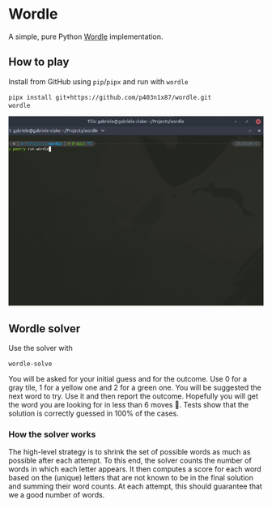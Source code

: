 # Wordle

A simple, pure Python [Wordle](https://www.powerlanguage.co.uk/wordle/)
implementation.



## How to play

Install from GitHub using `pip`/`pipx` and run with `wordle`

~~~console
pipx install git+https://github.com/p403n1x87/wordle.git
wordle
~~~

<p align="center"><img src="art/wordle.gif"/></p>


## Wordle solver

Use the solver with

~~~console
wordle-solve
~~~

You will be asked for your initial guess and for the outcome. Use 0 for a gray
tile, 1 for a yellow one and 2 for a green one. You will be suggested the next
word to try. Use it and then report the outcome. Hopefully you will get the word
you are looking for in less than 6 moves 🙂. Tests show that the solution is
correctly guessed in 100% of the cases.


### How the solver works

The high-level strategy is to shrink the set of possible words as much as
possible after each attempt. To this end, the solver counts the number of words
in which each letter appears. It then computes a score for each word based on
the (unique) letters that are not known to be in the final solution and summing
their word counts. At each attempt, this should guarantee that we a good number
of words.
